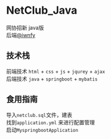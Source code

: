 # NetClub_Java
网协招新 java版
\
后端[@iwnfy](https://github.com/iwnfy)
## 技术栈
前端技术 `html` + `css` + `js` + `jqurey` + `ajax`
\
后端技术 `java` + `springboot` + `mybatis`

## 食用指南
导入`netclub.sql`文件，建表
\
找到`application.yml` 来进行配置管理
\
启动`MyspringbootApplication`
